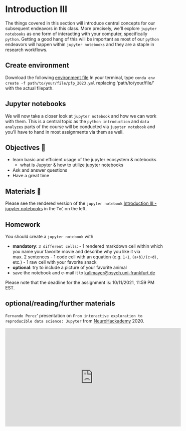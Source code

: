 # Introduction III

The things covered in this section will introduce central concepts for our subsequent endeavors in this class. More precisely, we'll explore `jupyter notebooks` as one form of interacting with your computer, specifically `python`. Getting a good hang of this will be important as most of our `python` endeavors will happen within `jupyter notebooks` and they are a staple in research workflows.

## Create environment
Download the following [environment file]("https://github.com/aylinsgl/Python_For_Psychologists_23-24/pfp_2023.yaml")
In your terminal, type `conda env create -f path/to/your/file/pfp_2023.yml` replacing 'path/to/your/file/' with the actual filepath.


## Jupyter notebooks
We will now take a closer look at `jupyter notebook` and how we can work with them. This is a central topic as the `python introduction` and `data analyzes` parts of the course will be conducted via `jupyter notebook` and you'll have to hand in most assignments via them as well.  

## Objectives 📍

- learn basic and efficient usage of the jupyter ecosystem & notebooks
    - what is Jupyter & how to utilize jupyter notebooks
- Ask and answer questions
- Have a great time

## Materials 📓

Please see the rendered version of the `jupyter notebook` [Introduction III - jupyter notebooks](https://aylinsgl.github.io/Python_For_Psychologists_23-24/introduction/intro_jupyter.html) in the `ToC` on the left.

## Homework

You should create a `jupyter notebook` with
- **mandatory**:  `3 different cells`:
            - 1 rendered markdown cell within which you name your favorite movie and describe why you like it via  
              max. 2 sentences
            - 1 code cell with an equation (e.g. `1+1`, `(a+b)/(c+d)`, etc.)
            - 1 raw cell with your favorite snack 
- **optional**: try to include a picture of your favorite animal
- save the notebook and e-mail it to kallmayer@psych.uni-frankfurt.de

Please note that the deadline for the assignment is: 10/11/2021, 11:59 PM EST.

## optional/reading/further materials

`Fernando Perez`' presentation on `From interactive exploration to reproducible data science: Jupyter` from [NeuroHackademy](https://neurohackademy.org/) 2020.

<iframe width="560" height="315" src="https://www.youtube.com/embed/nXA39_eW3Q4" title="YouTube video player" frameborder="0" allow="accelerometer; autoplay; clipboard-write; encrypted-media; gyroscope; picture-in-picture" allowfullscreen></iframe>